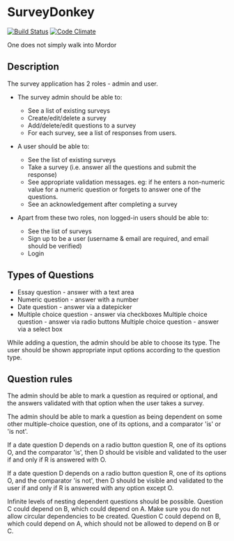 SurveyDonkey
============

[![Build Status](https://travis-ci.org/code-R/surveydonkey.png?branch=master)](https://travis-ci.org/code-R/surveydonkey)
[![Code Climate](https://codeclimate.com/repos/52490ee8f3ea0067b1001118/badges/3ae1c953f51a0635d15b/gpa.png)](https://codeclimate.com/repos/52490ee8f3ea0067b1001118/feed)

One does not simply walk into Mordor

## Description
  The survey application has 2 roles - admin and user.

  * The survey admin should be able to:
    * See a list of existing surveys
    * Create/edit/delete a survey
    * Add/delete/edit questions to a survey
    * For each survey, see a list of responses from users.

  * A user should be able to:
    * See the list of existing surveys
    * Take a survey (i.e. answer all the questions and submit the response)
    * See appropriate validation messages. eg: if he enters a non-numeric value for a numeric question or forgets to answer one of the questions.
    * See an acknowledgement after completing a survey

  * Apart from these two roles, non logged-in users should be able to:
    * See the list of surveys
    * Sign up to be a user (username & email are required, and email should be verified)
    * Login

## Types of Questions
  * Essay question - answer with a text area
  * Numeric question - answer with a number
  * Date question - answer via a datepicker
  * Multiple choice question - answer via checkboxes Multiple choice question - answer via radio buttons Multiple choice question - answer via a select box

While adding a question, the admin should be able to choose its type. The user should be shown appropriate input options according to the question type.

## Question rules
  The admin should be able to mark a question as required or optional, and the answers validated with that option when the user takes a survey.

  The admin should be able to mark a question as being dependent on some other multiple-choice question, one of its options, and a comparator 'is' or 'is not'.

  If a date question D depends on a radio button question R, one of its options O, and the comparator 'is', then D should be visible and validated to the user if and only if R is answered with O.

  If a date question D depends on a radio button question R, one of its options O, and the comparator 'is not', then D should be visible and validated to the user if and only if R is answered with any option except O.

  Infinite levels of nesting dependent questions should be possible. Question C could depend on B, which could depend on A.
  Make sure you do not allow circular dependencies to be created. Question C could depend on B, which could depend on A, which should not be allowed to depend on B or C.
